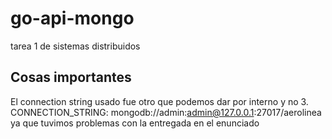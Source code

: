 # go-api-mongo
tarea 1 de sistemas distribuidos

## Cosas importantes
El connection string usado fue otro que podemos dar por interno y no
3. CONNECTION_STRING: mongodb://admin:admin@127.0.0.1:27017/aerolinea
ya que tuvimos problemas con la entregada en el enunciado
